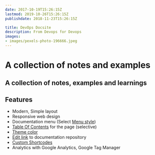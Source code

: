 ```yaml
---
date: 2017-10-19T15:26:15Z
lastmod: 2019-10-26T15:26:15Z
publishdate: 2018-11-23T15:26:15Z

title: DevOps Docsite 
description: From Devops for Devops 
images:
- images/pexels-photo-196666.jpeg
---
```


# A collection of notes and examples 

## A collection of notes, examples and learnings  

## Features

* Modern, Simple layout
* Responsive web design
* Documentation menu (Select [Menu style](getting-started/screenshot/#menu-style))
* [Table Of Contents](sample/table-of-contents/) for the page (selective)
* [Theme color](getting-started/screenshot/#theme-color)
* [Edit link](getting-started/screenshot/#edit-link) to documentation repository
* [Custom Shortcodes](sample/custom-shortcodes/)
* Analytics with Google Analytics, Google Tag Manager


